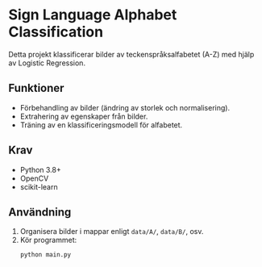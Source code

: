 # Sign Language Alphabet Classification

Detta projekt klassificerar bilder av teckenspråksalfabetet (A-Z) med hjälp av Logistic Regression.

## Funktioner
- Förbehandling av bilder (ändring av storlek och normalisering).
- Extrahering av egenskaper från bilder.
- Träning av en klassificeringsmodell för alfabetet.

## Krav
- Python 3.8+
- OpenCV
- scikit-learn

## Användning
1. Organisera bilder i mappar enligt `data/A/`, `data/B/`, osv.
2. Kör programmet:
   ```bash
   python main.py
